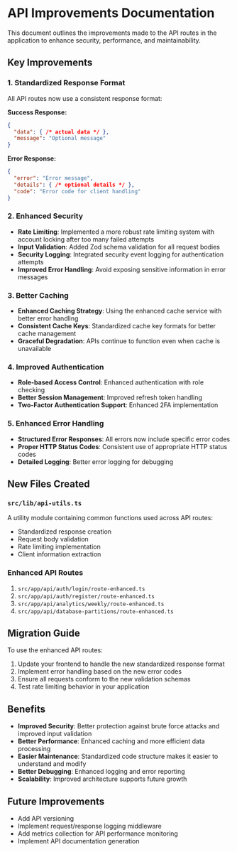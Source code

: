 # API Improvements Documentation

This document outlines the improvements made to the API routes in the application to enhance security, performance, and maintainability.

## Key Improvements

### 1. Standardized Response Format

All API routes now use a consistent response format:

**Success Response:**
```json
{
  "data": { /* actual data */ },
  "message": "Optional message"
}
```

**Error Response:**
```json
{
  "error": "Error message",
  "details": { /* optional details */ },
  "code": "Error code for client handling"
}
```

### 2. Enhanced Security

- **Rate Limiting**: Implemented a more robust rate limiting system with account locking after too many failed attempts
- **Input Validation**: Added Zod schema validation for all request bodies
- **Security Logging**: Integrated security event logging for authentication attempts
- **Improved Error Handling**: Avoid exposing sensitive information in error messages

### 3. Better Caching

- **Enhanced Caching Strategy**: Using the enhanced cache service with better error handling
- **Consistent Cache Keys**: Standardized cache key formats for better cache management
- **Graceful Degradation**: APIs continue to function even when cache is unavailable

### 4. Improved Authentication

- **Role-based Access Control**: Enhanced authentication with role checking
- **Better Session Management**: Improved refresh token handling
- **Two-Factor Authentication Support**: Enhanced 2FA implementation

### 5. Enhanced Error Handling

- **Structured Error Responses**: All errors now include specific error codes
- **Proper HTTP Status Codes**: Consistent use of appropriate HTTP status codes
- **Detailed Logging**: Better error logging for debugging

## New Files Created

### `src/lib/api-utils.ts`

A utility module containing common functions used across API routes:
- Standardized response creation
- Request body validation
- Rate limiting implementation
- Client information extraction

### Enhanced API Routes

1. `src/app/api/auth/login/route-enhanced.ts`
2. `src/app/api/auth/register/route-enhanced.ts`
3. `src/app/api/analytics/weekly/route-enhanced.ts`
4. `src/app/api/database-partitions/route-enhanced.ts`

## Migration Guide

To use the enhanced API routes:

1. Update your frontend to handle the new standardized response format
2. Implement error handling based on the new error codes
3. Ensure all requests conform to the new validation schemas
4. Test rate limiting behavior in your application

## Benefits

- **Improved Security**: Better protection against brute force attacks and improved input validation
- **Better Performance**: Enhanced caching and more efficient data processing
- **Easier Maintenance**: Standardized code structure makes it easier to understand and modify
- **Better Debugging**: Enhanced logging and error reporting
- **Scalability**: Improved architecture supports future growth

## Future Improvements

- Add API versioning
- Implement request/response logging middleware
- Add metrics collection for API performance monitoring
- Implement API documentation generation